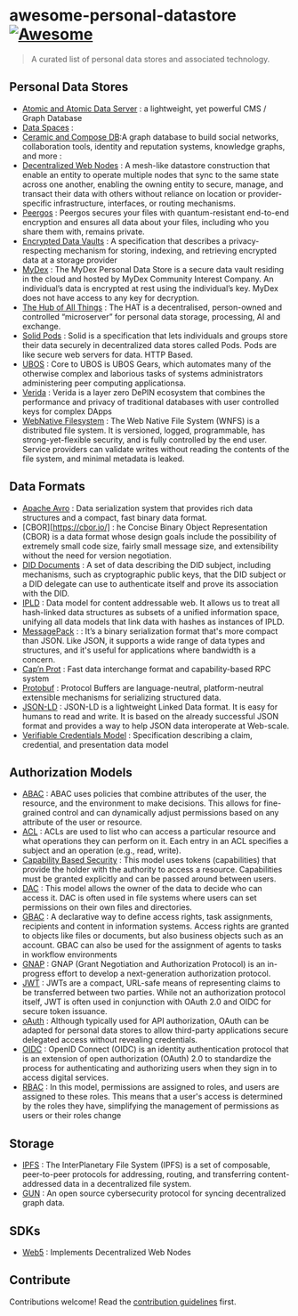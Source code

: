 # awesome-personal-datastore [![Awesome](https://awesome.re/badge.svg)](https://awesome.re)

> A curated list of personal data stores and associated technology.

## Personal Data Stores

- [Atomic and Atomic Data Server](https://atomicserver.eu/) : a lightweight, yet powerful CMS / Graph Database
- [Data Spaces]() : 
- [Ceramic and Compose DB](https://ceramic.network/composedb):A graph database to build social networks, collaboration tools, identity and reputation systems, knowledge graphs, and more : 
- [Decentralized Web
  Nodes](https://identity.foundation/decentralized-web-node/spec/) : A mesh-like datastore construction that enable an entity to operate multiple nodes that sync to the same state across one another, enabling the owning entity to secure, manage, and transact their data with others without reliance on location or provider-specific infrastructure, interfaces, or routing mechanisms.
- [Peergos](https://peergos.org/) : Peergos secures your files with quantum-resistant end-to-end encryption and ensures all data about your files, including who you share them with, remains private.
- [Encrypted Data
  Vaults](https://digitalbazaar.github.io/encrypted-data-vaults/) : A
  specification that describes a privacy-respecting mechanism for storing, indexing, and retrieving encrypted data at a storage provider
- [MyDex](https://mydex.org/) : The MyDex Personal Data Store is a secure data vault residing in the
  cloud and hosted by MyDex Community Interest Company. An individual’s data is
  encrypted at rest using the individual’s key. MyDex does not have access to
  any key for decryption.  
- [The Hub of All Things](https://www.hubofallthings.com/) : The HAT is a decentralised, person-owned and controlled “microserver” for personal data storage, processing, AI and exchange.
- [Solid Pods](https://solidproject.org/) : Solid is a specification that lets
  individuals and groups store their data securely in decentralized data stores
  called Pods. Pods are like secure web servers for data. HTTP Based.
- [UBOS]( https://ubos.net/docs/architecture/) : Core to UBOS is UBOS Gears, which automates many of the otherwise complex and laborious tasks of systems administrators administering peer computing applicationsa.
- [Verida](https://www.verida.network/) :  Verida is a layer zero DePIN ecosystem that combines the performance and privacy of traditional databases with user controlled keys for complex DApps
- [WebNative Filesystem](https://github.com/wnfs-wg) : The Web Native File System (WNFS) is a distributed file system. It is versioned, logged, programmable, has strong-yet-flexible security, and is fully controlled by the end user. Service providers can validate writes without reading the contents of the file system, and minimal metadata is leaked.

## Data Formats


- [Apache Avro](https://avro.apache.org/) : Data serialization system that provides rich data structures and a compact, fast binary data format.
- [CBOR][https://cbor.io/] : he Concise Binary Object Representation (CBOR) is a data format whose design goals include the possibility of extremely small code size, fairly small message size, and extensibility without the need for version negotiation.
- [DID Documents](https://www.w3.org/TR/did-core/) : A set of data describing the DID subject, including mechanisms, such as cryptographic public keys, that the DID subject or a DID delegate can use to authenticate itself and prove its association with the DID.
- [IPLD](https://ipld.io/) :  Data model for content addressable web. It allows us to treat all hash-linked data structures as subsets of a unified information space, unifying all data models that link data with hashes as instances of IPLD.
- [MessagePack](https://msgpack.org/index.html) : : It’s a binary serialization format that's more compact than JSON. Like JSON, it supports a wide range of data types and structures, and it's useful for applications where bandwidth is a concern.
- [Cap’n Prot](https://capnproto.org/) : Fast data interchange format and capability-based RPC system
- [Protobuf](https://protobuf.dev/) : Protocol Buffers are language-neutral, platform-neutral extensible mechanisms for serializing structured data.
- [JSON-LD](https://json-ld.org/) : JSON-LD is a lightweight Linked Data format. It is easy for humans to read and write. It is based on the already successful JSON format and provides a way to help JSON data interoperate at Web-scale.
- [Verifiable Credentials Model](https://www.w3.org/TR/vc-data-model/) : Specification describing a claim,
  credential, and presentation data model

## Authorization Models

- [ABAC](https://en.wikipedia.org/wiki/Attribute-based_access_control) : ABAC uses policies that combine attributes of the user, the resource, and the environment to make decisions. This allows for fine-grained control and can dynamically adjust permissions based on any attribute of the user or resource.
- [ACL](https://en.wikipedia.org/wiki/Access-control_list) : ACLs are used to list who can access a particular resource and what operations they can perform on it. Each entry in an ACL specifies a subject and an operation (e.g., read, write).
- [Capability Based Security](https://en.wikipedia.org/wiki/Capability-based_security) : This model uses tokens (capabilities) that provide the holder with the authority to access a resource. Capabilities must be granted explicitly and can be passed around between users.
- [DAC](https://en.wikipedia.org/wiki/Discretionary_access_control) : This model allows the owner of the data to decide who can access it. DAC is often used in file systems where users can set permissions on their own files and directories. 
- [GBAC](https://en.wikipedia.org/wiki/Graph-based_access_control) :  A declarative way to define access rights, task assignments, recipients and content in information systems. Access rights are granted to objects like files or documents, but also business objects such as an account. GBAC can also be used for the assignment of agents to tasks in workflow environments
- [GNAP](https://oauth.net/gnap/) : GNAP (Grant Negotiation and Authorization Protocol) is an in-progress effort to develop a next-generation authorization protocol. 
- [JWT](https://jwt.io/) : JWTs are a compact, URL-safe means of representing claims to be transferred between two parties. While not an authorization protocol itself, JWT is often used in conjunction with OAuth 2.0 and OIDC for secure token issuance.
- [oAuth](https://oauth.net/2/) : Although typically used for API authorization, OAuth can be adapted for personal data stores to allow third-party applications secure delegated access without revealing credentials.
- [OIDC](https://openid.net/developers/how-connect-works/) : OpenID Connect (OIDC) is an identity authentication protocol that is an extension of open authorization (OAuth) 2.0 to standardize the process for authenticating and authorizing users when they sign in to access digital services.
- [RBAC](https://en.wikipedia.org/wiki/Role-based_access_control) : In this model, permissions are assigned to roles, and users are assigned to these roles. This means that a user's access is determined by the roles they have, simplifying the management of permissions as users or their roles change

## Storage

- [IPFS](https://ipfs.tech/) : The InterPlanetary File System (IPFS) is a set of composable, peer-to-peer protocols for addressing, routing, and transferring content-addressed data in a decentralized file system.
- [GUN](https://github.com/amark/gun) :  An open source cybersecurity protocol for syncing decentralized graph data.

## SDKs 


- [Web5](https://github.com/TBD54566975/web5-js) : Implements Decentralized Web Nodes
## Contribute

Contributions welcome! Read the [contribution guidelines](contributing.md) first.
